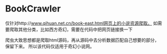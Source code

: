 # BookCrawler
仅针对http://www.qihuan.net.cn/book-east.html网页上的小说资源爬取。
如需要爬取其他分类，比如西方奇幻，需要在代码中把网页链接换一下

爬虫大致思想都是爬取html源码，再从源码中去分析数据匹配自己想要的部分，保留下来。
所以该代码仅适用于奇幻小说网。
